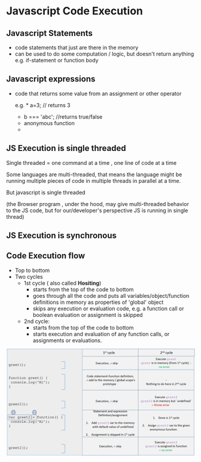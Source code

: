 # Javascript Code Execution

## Javascript Statements

* code statements that just are there in the memory 
* can be used to do some computation / logic, but doesn't return anything e.g. if-statement or function body

## Javascript expressions

* code that returns some value from an assignment or other operator

  e.g. \* a=3; // returns 3

  * b === 'abc'; //returns true/false
  * anonymous function
  * 

## JS Execution is single threaded

Single threaded = one command at a time , one line of code at a time

Some languages are multi-threaded, that means the language might be running multiple pieces of code in multiple threads in  parallel at a time.

But javascript is single threaded

\(the Browser program , under the hood, may give multi-threaded behavior to the JS code, but for our/developer's perspective JS is running in single thread\)

## JS Execution is synchronous



## Code Execution flow

* Top to bottom
* Two cycles
  * 1st cycle \( also called **Hositing**\)
    * starts from the top of the code to bottom
    * goes through all the code and puts all variables/object/function definitions in memory as properties of 'global' object
    * skips any execution or evaluation code, e.g. a function call or boolean evaluation or assignment is skipped
  * 2nd cycle:
    * starts from the top of the code to bottom
    * starts execution and evaluation of any function calls, or assignments or evaluations.

![](../.gitbook/assets/jscodeexecution.png)

